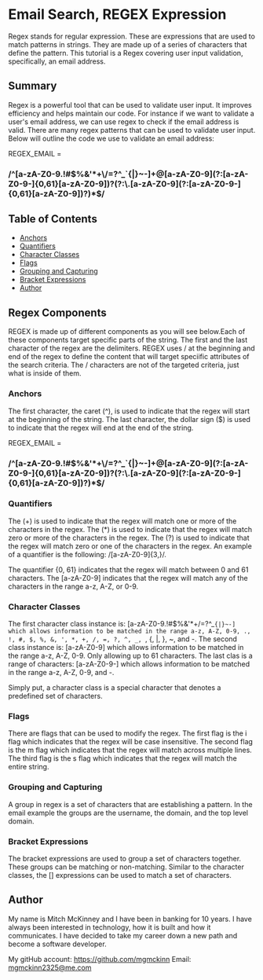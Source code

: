 # Email Search, REGEX Expression

Regex stands for regular expression. These are expressions that are used to match patterns in strings. They are made up of a series of characters that define the pattern. This tutorial is a Regex covering user input validation, specifically, an email address.

## Summary

Regex is a powerful tool that can be used to validate user input. It improves efficiency and helps maintain our code. For instance if we want to validate a user's email address, we can use regex to check if the email address is valid. There are many regex patterns that can be used to validate user input. Below will outline the code we use to validate an email address:

REGEX_EMAIL = 
<h3>/^[a-zA-Z0-9.!#$%&'*+\/=?^_`{|}~-]+@[a-zA-Z0-9](?:[a-zA-Z0-9-]{0,61}[a-zA-Z0-9])?(?:\.[a-zA-Z0-9](?:[a-zA-Z0-9-]{0,61}[a-zA-Z0-9])?)*$/</h3>

## Table of Contents

- [Anchors](#anchors)
- [Quantifiers](#quantifiers)
- [Character Classes](#character-classes)
- [Flags](#flags)
- [Grouping and Capturing](#grouping-and-capturing)
- [Bracket Expressions](#bracket-expressions)
- [Author](#author)

## Regex Components
REGEX is made up of different components as you will see below.Each of these components target specific parts of the string. The first and the last character of the regex are the delimiters. REGEX uses / at the beginning and end of the regex to define the content that will target speciific attributes of the search criteria. The / characters are not of the targeted criteria, just what is inside of them. 

### Anchors 
The first character, the caret (^), is used to indicate that the regex will start at the beginning of the string. The last character, the dollar sign ($) is used to indicate that the regex will end at the end of the string.

REGEX_EMAIL = 
<h3>/^[a-zA-Z0-9.!#$%&'*+\/=?^_`{|}~-]+@[a-zA-Z0-9](?:[a-zA-Z0-9-]{0,61}[a-zA-Z0-9])?(?:\.[a-zA-Z0-9](?:[a-zA-Z0-9-]{0,61}[a-zA-Z0-9])?)*$/</h3>

### Quantifiers
The (+) is used to indicate that the regex will match one or more of the characters in the regex. The (*) is used to indicate that the regex will match zero or more of the characters in the regex. The (?) is used to indicate that the regex will match zero or one of the characters in the regex. An example of a quantifier is the following: /[a-zA-Z0-9]{3,}/.

The quantifier {0, 61} indicates that the regex will match between 0 and 61 characters. The [a-zA-Z0-9] indicates that the regex will match any of the characters in the range a-z, A-Z, or 0-9.

### Character Classes
The first character class instance is: [a-zA-Z0-9.!#$%&'*+\/=?^_`{|}~-] which allows information to be matched in the range a-z, A-Z, 0-9, ., !, #, $, %, &, ', *, +, /, =, ?, ^, _, `, {, |, }, ~, and -. 
The second class instance is: [a-zA-Z0-9] which allows information to be matched in the range a-z, A-Z, 0-9. Only allowing up to 61 characters.
The last clas is a range of characters: [a-zA-Z0-9-] which allows information to be matched in the range a-z, A-Z, 0-9, and -.

Simply put, a character class is a special character that denotes a predefined set of characters. 

### Flags
There are flags that can be used to modify the regex. The first flag is the i flag which indicates that the regex will be case insensitive. The second flag is the m flag which indicates that the regex will match across multiple lines. The third flag is the s flag which indicates that the regex will match the entire string.

### Grouping and Capturing
A group in regex is a set of characters that are establishing a pattern. In the email example the groups are the username, the domain, and the top level domain.

### Bracket Expressions
The bracket expressions are used to group a set of characters together. These groups can be matching or non-matching. Similar to the character classes, the [] expressions can be used to match a set of characters.



## Author

My name is Mitch McKinney and I have been in banking for 10 years. I have always been interested in technology, how it is built and how it communicates. I have decided to take my career down a new path and become a software developer.

My gitHub account: https://github.com/mgmckinn
Email: mgmckinn2325@me.com




